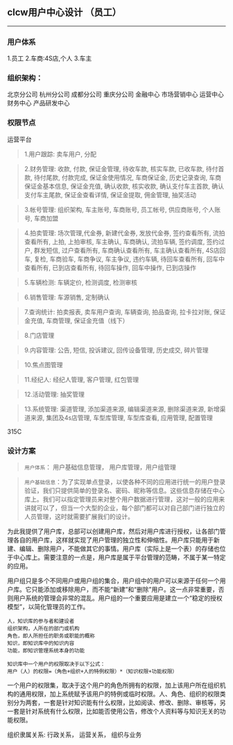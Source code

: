 




## clcw用户中心设计 （员工）

-----

### 用户体系
1.员工
2.车商:4S店,个人
3.车主

### 组织架构： 
北京分公司
杭州分公司
成都分公司
重庆分公司
金融中心
市场营销中心
运营中心
财务中心
产品研发中心

### 权限节点
运营平台
>1.用户跟踪: 卖车用户, 分配

>2.财务管理: 收款, 付款, 保证金管理, 待收车款, 核实车款, 已收车款, 待付首款, 待付尾款, 付款完成, 保证金使用情况, 车商保证金, 历史记录查询, 车商保证金基本信息, 保证金充值, 确认收款, 核实收款, 确认支付车主首款, 确认支付车主尾款, 保证金查看详情, 保证金提取, 佣金管理, 抽奖活动

>3.帐号管理: 组织架构, 车主账号, 车商账号, 员工帐号, 供应商账号, 个人账号, 车商加盟

>4.拍卖管理: 场次管理,代金券, 新建代金券, 发放代金券, 签约查看所有, 流拍查看所有, 上拍, 上拍审核, 车主确认, 车商确认, 流拍车辆, 签约调度, 签约过户, 群发短信, 过户查看所有, 车商确认查看所有, 车主确认查看所有, 4S店回车, 复检, 车商验车, 车商争议, 车主争议, 违约车辆, 待回车查看所有, 回车中查看所有, 已到店查看所有, 待回车操作, 回车中操作, 已到店操作

>5.车辆检测: 车辆定价, 检测调度, 检测审核

>6.销售管理: 车源销售, 定制确认

>7.查询统计: 拍卖报表, 卖车用户查询, 车辆查询, 拍品查询, 拉卡拉对账, 保证金充值, 车商管理, 保证金充值（线下）

>8.门店管理

>9.内容管理: 公告, 短信, 投诉建议, 回传设备管理, 历史成交, 碎片管理

>10.焦点图管理

>11.经纪人: 经纪人管理, 客户管理, 红包管理

>12.活动管理: 抽奖管理

>13.系统管理: 渠道管理, 添加渠道来源, 编辑渠道来源, 删除渠道来源, 新增渠道来源, 集团及4s店管理, 车型库管理, 车型库查看, 应用管理, 配置管理

315C

### 设计方案
>`用户体系`： 用户基础信息管理， 用户库管理，用户组管理

>`用户基础信息`：为了实现单点登录，以使各种不同的应用进行统一的用户登录验证，我们只提供简单的登录名、密码、昵称等信息。这些信息存储在中心库上。我们可以指定管理员来对整个用户数据进行管理，这对一般的应用来讲就可以了，但当一个大型的企业，每个部门都可以对自己部门进行独立的人员管理，这时就需要扩展我们的设计。

为此我提供了用户库，总部可以创建用户库，然后对用户库进行授权，让各部门管理各自的用户库，这样就实现了用户管理的独立性和伸缩性。用户库只能用于新建、编辑、删除用户，不能做其它的事情。用户库（实际上是一个表）的存储也位于中心库上。需要注意的一点是，用户库是属于平台管理的范畴，不属于某一特定的应用。


用户组只是多个不同用户或用户组的集合，用户组中的用户可以来源于任何一个用户库。它只能添加或移除用户，而不能“新建”和“删除”用户。这一点非常重要，否则用户系统的管理会非常的混乱。用户组的一个重要应用是建立一个“稳定的授权模型”，以简化管理员的工作。

````
人，知识库的参与者和建设者
组织架构，人所在的部门或机构
角色，即人所担任的职务或职能的概称
知识，即知识库中的知识内容
功能，即知识管理系统本身的功能
````
```
知识库中一个用户的权限取决于以下公式：
用户（人）的权限=（角色+组织+人的特例权限）*（知识权限+功能权限）
```
一个用户的权限集，取决于这个用户的角色所拥有的权限，加上该用户所在组织机构的通用权限，加上系统赋予该用户的特例或临时权限。人、角色、组织的权限类别分为两套，一套是针对知识能有什么权限，比如阅读、修改、删除、审核等，另一套是针对系统有什么权限，比如能否使用公告，修改个人资料等与知识无关的功能权限。

>
组织隶属关系: 行政关系， 运营关系， 
组织与业务

